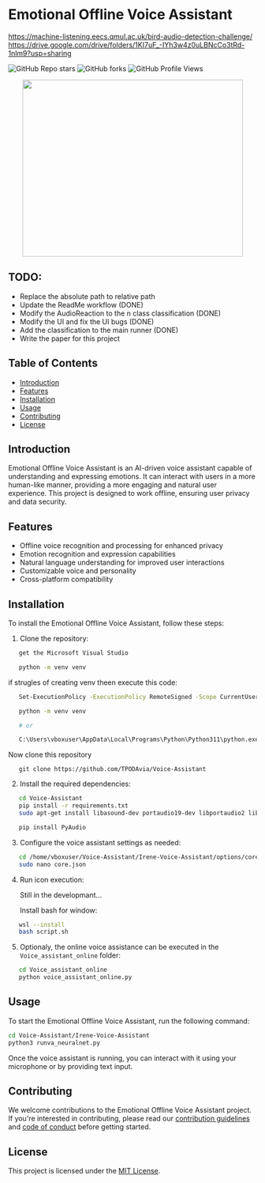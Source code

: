 # Emotional Offline Voice Assistant

https://machine-listening.eecs.qmul.ac.uk/bird-audio-detection-challenge/
https://drive.google.com/drive/folders/1KI7uF_-IYh3w4z0uLBNcCo3tRd-1nlm9?usp=sharing

![GitHub Repo stars](https://img.shields.io/github/stars/your-github-username/emotional-offline-voice-assistant?style=social)
![GitHub forks](https://img.shields.io/github/forks/your-github-username/emotional-offline-voice-assistant?style=social)
![GitHub Profile Views](https://komarev.com/ghpvc/?username=your-github-username&style=flat-square&color=blue)

<div align="center">
  <img src="https://media.giphy.com/media/dWesBcTLavkZuG35MI/giphy.gif" width="447" height="358"/>
</div>

## TODO:

- Replace the absolute path to relative path
- Update the ReadMe workflow (DONE)
- Modify the AudioReaction to the n class classification (DONE)
- Modify the UI and fix the UI bugs (DONE)
- Add the classification to the main runner (DONE)
- Write the paper for this project


## Table of Contents

- [Introduction](#introduction)
- [Features](#features)
- [Installation](#installation)
- [Usage](#usage)
- [Contributing](#contributing)
- [License](#license)

## Introduction

Emotional Offline Voice Assistant is an AI-driven voice assistant capable of understanding and expressing emotions. It can interact with users in a more human-like manner, providing a more engaging and natural user experience. This project is designed to work offline, ensuring user privacy and data security.

## Features

* Offline voice recognition and processing for enhanced privacy
* Emotion recognition and expression capabilities
* Natural language understanding for improved user interactions
* Customizable voice and personality
* Cross-platform compatibility

## Installation

To install the Emotional Offline Voice Assistant, follow these steps:

1. Clone the repository:

```bash
   get the Microsoft Visual Studio

   python -m venv venv
```
   if strugles of creating venv theen execute this code:

```bash
   Set-ExecutionPolicy -ExecutionPolicy RemoteSigned -Scope CurrentUser -Force

   python -m venv venv

   # or

   C:\Users\vboxuser\AppData\Local\Programs\Python\Python311\python.exe -m venv venv

```

   Now clone this repository
```
   git clone https://github.com/TPODAvia/Voice-Assistant
```

2. Install the required dependencies:

```bash
   cd Voice-Assistant
   pip install -r requirements.txt
   sudo apt-get install libasound-dev portaudio19-dev libportaudio2 libportaudiocpp0 python3-tk python3-dev sox python3-pil python3-pil.imagetk espeak -y
```
```bash
   pip install PyAudio
```

3. Configure the voice assistant settings as needed:

```bash
   cd /home/vboxuser/Voice-Assistant/Irene-Voice-Assistant/options/core.json
   sudo nano core.json
```

4. Run icon execution:

   Still in the developmant...

   Install bash for window:
```bash
   wsl --install
   bash script.sh
```
5. Optionaly, the online voice assistance can be executed in the `Voice_assistant_online` folder:

```bash
   cd Voice_assistant_online
   python voice_assistant_online.py
```

## Usage

To start the Emotional Offline Voice Assistant, run the following command:

```bash
cd Voice-Assistant/Irene-Voice-Assistant
python3 runva_neuralnet.py
```

Once the voice assistant is running, you can interact with it using your microphone or by providing text input.

## Contributing

We welcome contributions to the Emotional Offline Voice Assistant project. If you're interested in contributing, please read our [contribution guidelines](./CONTRIBUTING.md) and [code of conduct](./CODE_OF_CONDUCT.md) before getting started.

## License

This project is licensed under the [MIT License](./LICENSE.md).
